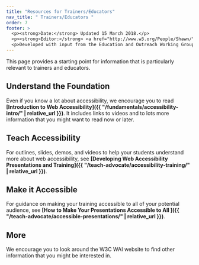 ```yaml
---
title: "Resources for Trainers/Educators"
nav_title: " Trainers/Educators "
order: 7
footer: >
  <p><strong>Date:</strong> Updated 15 March 2018.</p>
  <p><strong>Editor:</strong> <a href="http://www.w3.org/People/Shawn/">Shawn Lawton Henry</a>.</p>
  <p>Developed with input from the Education and Outreach Working Group (<a href="http://www.w3.org/WAI/EO/">EOWG</a>).</p>
---
```


This page provides a starting point for information that is particularly relevant to trainers and educators.

## Understand the Foundation

Even if you know a lot about accessibility, we encourage you to read **[Introduction to Web Accessibility]({{ "/fundamentals/accessibility-intro/" | relative_url }})**. It includes links to videos and to lots more information that you might want to read now or later.

## Teach Accessibility

For outlines, slides, demos, and videos to help your students understand more about web accessibility, see **[Developing Web Accessibility Presentations and Training]({{ "/teach-advocate/accessibility-training/" | relative_url }})**.

## Make it Accessible

For guidance on making your training accessible to all of your potential audience, see **[How to Make Your Presentations Accessible to All
]({{ "/teach-advocate/accessible-presentations/" | relative_url }})**.

## More

We encourage you to look around the W3C WAI website to find other information that you might be interested in.
